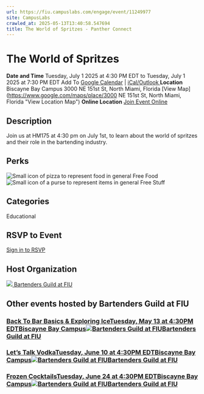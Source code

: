 ```yaml
---
url: https://fiu.campuslabs.com/engage/event/11249977
site: CampusLabs
crawled_at: 2025-05-13T13:40:58.547694
title: The World of Spritzes - Panther Connect
---
```


# The World of Spritzes
**Date and Time**
Tuesday, July 1 2025 at 4:30 PM EDT  to 
Tuesday, July 1 2025 at 7:30 PM EDT
Add To [Google Calendar](https://fiu.campuslabs.com/engage/event/11249977/googlepublish) | [iCal/Outlook ](https://fiu.campuslabs.com/engage/event/11249977.ics)
**Location**
Biscayne Bay Campus
3000 NE 151st St, North Miami, Florida
[View Map](https://www.google.com/maps/place/3000 NE 151st St, North Miami, Florida "View Location Map")
**Online Location**
[Join Event Online](https://fiu.zoom.us/j/87329400260 "Online Location Link")
## Description
Join us at HM175 at 4:30 pm on July 1st, to learn about the world of spritzes and their role in the bartending industry.
## Perks
![Small icon of pizza to represent food in general](https://static.campuslabsengage.com/discovery/images/free_food.svg) Free Food 
![Small icon of a purse to represent items in general](https://static.campuslabsengage.com/discovery/images/free_stuff.svg) Free Stuff 
## Categories
Educational
## RSVP to Event
[Sign in to RSVP](https://fiu.campuslabs.com/engage/account/login?returnUrl=/engage/event/11249977)
## Host Organization
[![](https://se-images.campuslabs.com/clink/images/72aedadd-90b2-4d97-acc6-adae33be02ea5f87cd6f-7556-4fcf-bf0c-88b663057483.png?preset=small-sq) Bartenders Guild at FIU ](https://fiu.campuslabs.com/engage/organization/bartendersguild)
## Other events hosted by Bartenders Guild at FIU
### [Back To Bar Basics & Exploring IceTuesday, May 13 at 4:30PM EDTBiscayne Bay Campus![Bartenders Guild at FIU](https://se-images.campuslabs.com/clink/images/72aedadd-90b2-4d97-acc6-adae33be02ea5f87cd6f-7556-4fcf-bf0c-88b663057483.png?preset=small-sq)Bartenders Guild at FIU](https://fiu.campuslabs.com/engage/event/11249978)
### [Let’s Talk VodkaTuesday, June 10 at 4:30PM EDTBiscayne Bay Campus![Bartenders Guild at FIU](https://se-images.campuslabs.com/clink/images/72aedadd-90b2-4d97-acc6-adae33be02ea5f87cd6f-7556-4fcf-bf0c-88b663057483.png?preset=small-sq)Bartenders Guild at FIU](https://fiu.campuslabs.com/engage/event/11249963)
### [Frozen CocktailsTuesday, June 24 at 4:30PM EDTBiscayne Bay Campus![Bartenders Guild at FIU](https://se-images.campuslabs.com/clink/images/72aedadd-90b2-4d97-acc6-adae33be02ea5f87cd6f-7556-4fcf-bf0c-88b663057483.png?preset=small-sq)Bartenders Guild at FIU](https://fiu.campuslabs.com/engage/event/11249964)
